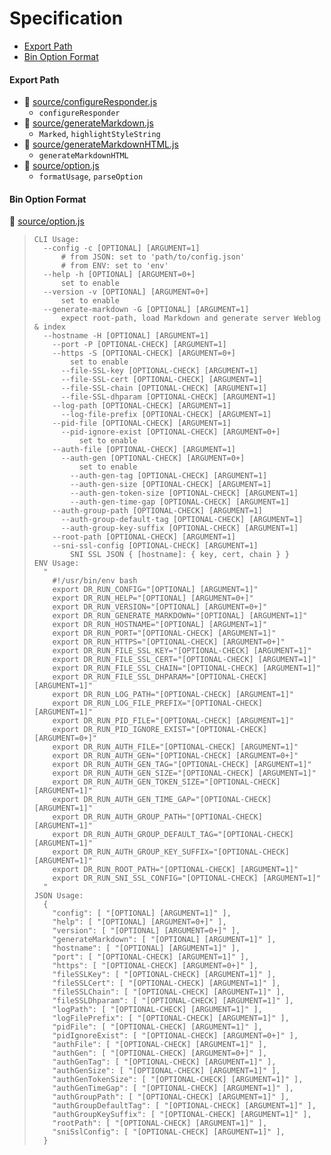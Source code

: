 # Specification

* [Export Path](#export-path)
* [Bin Option Format](#bin-option-format)

#### Export Path
+ 📄 [source/configureResponder.js](source/configureResponder.js)
  - `configureResponder`
+ 📄 [source/generateMarkdown.js](source/generateMarkdown.js)
  - `Marked`, `highlightStyleString`
+ 📄 [source/generateMarkdownHTML.js](source/generateMarkdownHTML.js)
  - `generateMarkdownHTML`
+ 📄 [source/option.js](source/option.js)
  - `formatUsage`, `parseOption`

#### Bin Option Format
📄 [source/option.js](source/option.js)
> ```
> CLI Usage:
>   --config -c [OPTIONAL] [ARGUMENT=1]
>       # from JSON: set to 'path/to/config.json'
>       # from ENV: set to 'env'
>   --help -h [OPTIONAL] [ARGUMENT=0+]
>       set to enable
>   --version -v [OPTIONAL] [ARGUMENT=0+]
>       set to enable
>   --generate-markdown -G [OPTIONAL] [ARGUMENT=1]
>       expect root-path, load Markdown and generate server Weblog & index
>   --hostname -H [OPTIONAL] [ARGUMENT=1]
>     --port -P [OPTIONAL-CHECK] [ARGUMENT=1]
>     --https -S [OPTIONAL-CHECK] [ARGUMENT=0+]
>         set to enable
>       --file-SSL-key [OPTIONAL-CHECK] [ARGUMENT=1]
>       --file-SSL-cert [OPTIONAL-CHECK] [ARGUMENT=1]
>       --file-SSL-chain [OPTIONAL-CHECK] [ARGUMENT=1]
>       --file-SSL-dhparam [OPTIONAL-CHECK] [ARGUMENT=1]
>     --log-path [OPTIONAL-CHECK] [ARGUMENT=1]
>       --log-file-prefix [OPTIONAL-CHECK] [ARGUMENT=1]
>     --pid-file [OPTIONAL-CHECK] [ARGUMENT=1]
>       --pid-ignore-exist [OPTIONAL-CHECK] [ARGUMENT=0+]
>           set to enable
>     --auth-file [OPTIONAL-CHECK] [ARGUMENT=1]
>       --auth-gen [OPTIONAL-CHECK] [ARGUMENT=0+]
>           set to enable
>         --auth-gen-tag [OPTIONAL-CHECK] [ARGUMENT=1]
>         --auth-gen-size [OPTIONAL-CHECK] [ARGUMENT=1]
>         --auth-gen-token-size [OPTIONAL-CHECK] [ARGUMENT=1]
>         --auth-gen-time-gap [OPTIONAL-CHECK] [ARGUMENT=1]
>     --auth-group-path [OPTIONAL-CHECK] [ARGUMENT=1]
>       --auth-group-default-tag [OPTIONAL-CHECK] [ARGUMENT=1]
>       --auth-group-key-suffix [OPTIONAL-CHECK] [ARGUMENT=1]
>     --root-path [OPTIONAL-CHECK] [ARGUMENT=1]
>     --sni-ssl-config [OPTIONAL-CHECK] [ARGUMENT=1]
>         SNI SSL JSON { [hostname]: { key, cert, chain } }
> ENV Usage:
>   "
>     #!/usr/bin/env bash
>     export DR_RUN_CONFIG="[OPTIONAL] [ARGUMENT=1]"
>     export DR_RUN_HELP="[OPTIONAL] [ARGUMENT=0+]"
>     export DR_RUN_VERSION="[OPTIONAL] [ARGUMENT=0+]"
>     export DR_RUN_GENERATE_MARKDOWN="[OPTIONAL] [ARGUMENT=1]"
>     export DR_RUN_HOSTNAME="[OPTIONAL] [ARGUMENT=1]"
>     export DR_RUN_PORT="[OPTIONAL-CHECK] [ARGUMENT=1]"
>     export DR_RUN_HTTPS="[OPTIONAL-CHECK] [ARGUMENT=0+]"
>     export DR_RUN_FILE_SSL_KEY="[OPTIONAL-CHECK] [ARGUMENT=1]"
>     export DR_RUN_FILE_SSL_CERT="[OPTIONAL-CHECK] [ARGUMENT=1]"
>     export DR_RUN_FILE_SSL_CHAIN="[OPTIONAL-CHECK] [ARGUMENT=1]"
>     export DR_RUN_FILE_SSL_DHPARAM="[OPTIONAL-CHECK] [ARGUMENT=1]"
>     export DR_RUN_LOG_PATH="[OPTIONAL-CHECK] [ARGUMENT=1]"
>     export DR_RUN_LOG_FILE_PREFIX="[OPTIONAL-CHECK] [ARGUMENT=1]"
>     export DR_RUN_PID_FILE="[OPTIONAL-CHECK] [ARGUMENT=1]"
>     export DR_RUN_PID_IGNORE_EXIST="[OPTIONAL-CHECK] [ARGUMENT=0+]"
>     export DR_RUN_AUTH_FILE="[OPTIONAL-CHECK] [ARGUMENT=1]"
>     export DR_RUN_AUTH_GEN="[OPTIONAL-CHECK] [ARGUMENT=0+]"
>     export DR_RUN_AUTH_GEN_TAG="[OPTIONAL-CHECK] [ARGUMENT=1]"
>     export DR_RUN_AUTH_GEN_SIZE="[OPTIONAL-CHECK] [ARGUMENT=1]"
>     export DR_RUN_AUTH_GEN_TOKEN_SIZE="[OPTIONAL-CHECK] [ARGUMENT=1]"
>     export DR_RUN_AUTH_GEN_TIME_GAP="[OPTIONAL-CHECK] [ARGUMENT=1]"
>     export DR_RUN_AUTH_GROUP_PATH="[OPTIONAL-CHECK] [ARGUMENT=1]"
>     export DR_RUN_AUTH_GROUP_DEFAULT_TAG="[OPTIONAL-CHECK] [ARGUMENT=1]"
>     export DR_RUN_AUTH_GROUP_KEY_SUFFIX="[OPTIONAL-CHECK] [ARGUMENT=1]"
>     export DR_RUN_ROOT_PATH="[OPTIONAL-CHECK] [ARGUMENT=1]"
>     export DR_RUN_SNI_SSL_CONFIG="[OPTIONAL-CHECK] [ARGUMENT=1]"
>   "
> JSON Usage:
>   {
>     "config": [ "[OPTIONAL] [ARGUMENT=1]" ],
>     "help": [ "[OPTIONAL] [ARGUMENT=0+]" ],
>     "version": [ "[OPTIONAL] [ARGUMENT=0+]" ],
>     "generateMarkdown": [ "[OPTIONAL] [ARGUMENT=1]" ],
>     "hostname": [ "[OPTIONAL] [ARGUMENT=1]" ],
>     "port": [ "[OPTIONAL-CHECK] [ARGUMENT=1]" ],
>     "https": [ "[OPTIONAL-CHECK] [ARGUMENT=0+]" ],
>     "fileSSLKey": [ "[OPTIONAL-CHECK] [ARGUMENT=1]" ],
>     "fileSSLCert": [ "[OPTIONAL-CHECK] [ARGUMENT=1]" ],
>     "fileSSLChain": [ "[OPTIONAL-CHECK] [ARGUMENT=1]" ],
>     "fileSSLDhparam": [ "[OPTIONAL-CHECK] [ARGUMENT=1]" ],
>     "logPath": [ "[OPTIONAL-CHECK] [ARGUMENT=1]" ],
>     "logFilePrefix": [ "[OPTIONAL-CHECK] [ARGUMENT=1]" ],
>     "pidFile": [ "[OPTIONAL-CHECK] [ARGUMENT=1]" ],
>     "pidIgnoreExist": [ "[OPTIONAL-CHECK] [ARGUMENT=0+]" ],
>     "authFile": [ "[OPTIONAL-CHECK] [ARGUMENT=1]" ],
>     "authGen": [ "[OPTIONAL-CHECK] [ARGUMENT=0+]" ],
>     "authGenTag": [ "[OPTIONAL-CHECK] [ARGUMENT=1]" ],
>     "authGenSize": [ "[OPTIONAL-CHECK] [ARGUMENT=1]" ],
>     "authGenTokenSize": [ "[OPTIONAL-CHECK] [ARGUMENT=1]" ],
>     "authGenTimeGap": [ "[OPTIONAL-CHECK] [ARGUMENT=1]" ],
>     "authGroupPath": [ "[OPTIONAL-CHECK] [ARGUMENT=1]" ],
>     "authGroupDefaultTag": [ "[OPTIONAL-CHECK] [ARGUMENT=1]" ],
>     "authGroupKeySuffix": [ "[OPTIONAL-CHECK] [ARGUMENT=1]" ],
>     "rootPath": [ "[OPTIONAL-CHECK] [ARGUMENT=1]" ],
>     "sniSslConfig": [ "[OPTIONAL-CHECK] [ARGUMENT=1]" ],
>   }
> ```
